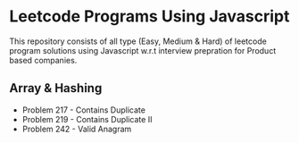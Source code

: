 # Leetcode Programs Using Javascript

This repository consists of all type (Easy, Medium & Hard) of leetcode program solutions using Javascript w.r.t interview prepration for Product based companies.

## Array & Hashing
- Problem 217 - Contains Duplicate
- Problem 219 - Contains Duplicate II
- Problem 242 - Valid Anagram
